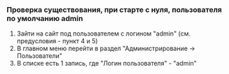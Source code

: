 ### Проверка существования, при старте с нуля, пользователя по умолчанию admin

1. Зайти на сайт под пользователем с логином "admin" (см. предусловия - пункт 4 и 5)
1. В главном меню перейти в раздел "Администрирование -> Пользователи"
1. В списке есть 1 запись, где "Логин пользователя" -  "admin"
